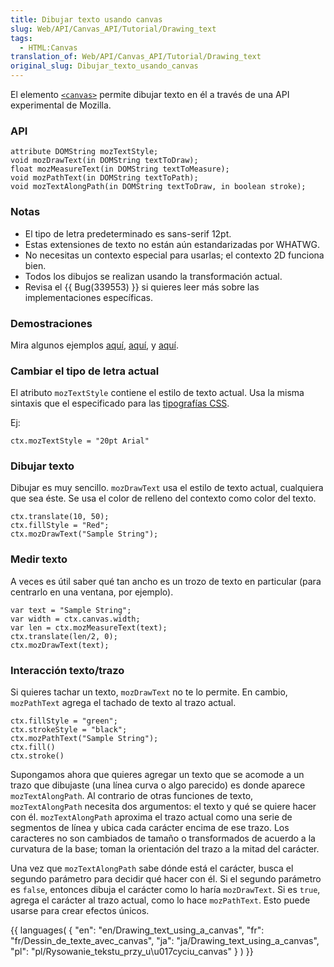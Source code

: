 ```yaml
---
title: Dibujar texto usando canvas
slug: Web/API/Canvas_API/Tutorial/Drawing_text
tags:
  - HTML:Canvas
translation_of: Web/API/Canvas_API/Tutorial/Drawing_text
original_slug: Dibujar_texto_usando_canvas
---
```

El elemento [`<canvas>`](es/HTML/Canvas) permite dibujar texto en él a través de una API experimental de Mozilla.

### API

```
attribute DOMString mozTextStyle;
void mozDrawText(in DOMString textToDraw);
float mozMeasureText(in DOMString textToMeasure);
void mozPathText(in DOMString textToPath);
void mozTextAlongPath(in DOMString textToDraw, in boolean stroke);
```

### Notas

- El tipo de letra predeterminado es sans-serif 12pt.
- Estas extensiones de texto no están aún estandarizadas por WHATWG.
- No necesitas un contexto especial para usarlas; el contexto 2D funciona bien.
- Todos los dibujos se realizan usando la transformación actual.
- Revisa el {{ Bug(339553) }} si quieres leer más sobre las implementaciones específicas.

### Demostraciones

Mira algunos ejemplos [aquí](https://bugzilla.mozilla.org/attachment.cgi?id=273497), [aquí](https://bugzilla.mozilla.org/attachment.cgi?id=273498), y [aquí](https://bugzilla.mozilla.org/attachment.cgi?id=273499).

### Cambiar el tipo de letra actual

El atributo `mozTextStyle` contiene el estilo de texto actual. Usa la misma sintaxis que el especificado para las [tipografías CSS](es/CSS/font).

Ej:

```
ctx.mozTextStyle = "20pt Arial"
```

### Dibujar texto

Dibujar es muy sencillo. `mozDrawText` usa el estilo de texto actual, cualquiera que sea éste. Se usa el color de relleno del contexto como color del texto.

```
ctx.translate(10, 50);
ctx.fillStyle = "Red";
ctx.mozDrawText("Sample String");
```

### Medir texto

A veces es útil saber qué tan ancho es un trozo de texto en particular (para centrarlo en una ventana, por ejemplo).

```
var text = "Sample String";
var width = ctx.canvas.width;
var len = ctx.mozMeasureText(text);
ctx.translate(len/2, 0);
ctx.mozDrawText(text);
```

### Interacción texto/trazo

Si quieres tachar un texto, `mozDrawText` no te lo permite. En cambio, `mozPathText` agrega el tachado de texto al trazo actual.

```
ctx.fillStyle = "green";
ctx.strokeStyle = "black";
ctx.mozPathText("Sample String");
ctx.fill()
ctx.stroke()
```

Supongamos ahora que quieres agregar un texto que se acomode a un trazo que dibujaste (una línea curva o algo parecido) es donde aparece `mozTextAlongPath`. Al contrario de otras funciones de texto, `mozTextAlongPath` necesita dos argumentos: el texto y qué se quiere hacer con él. `mozTextAlongPath` aproxima el trazo actual como una serie de segmentos de línea y ubica cada carácter encima de ese trazo. Los caracteres no son cambiados de tamaño o transformados de acuerdo a la curvatura de la base; toman la orientación del trazo a la mitad del carácter.

Una vez que `mozTextAlongPath` sabe dónde está el carácter, busca el segundo parámetro para decidir qué hacer con él. Si el segundo parámetro es `false`, entonces dibuja el carácter como lo haría `mozDrawText`. Si es `true`, agrega el carácter al trazo actual, como lo hace `mozPathText`. Esto puede usarse para crear efectos únicos.

{{ languages( { "en": "en/Drawing\_text\_using\_a\_canvas", "fr": "fr/Dessin\_de\_texte\_avec\_canvas", "ja": "ja/Drawing\_text\_using\_a\_canvas", "pl": "pl/Rysowanie\_tekstu\_przy\_u\u017cyciu\_canvas" } ) }}
